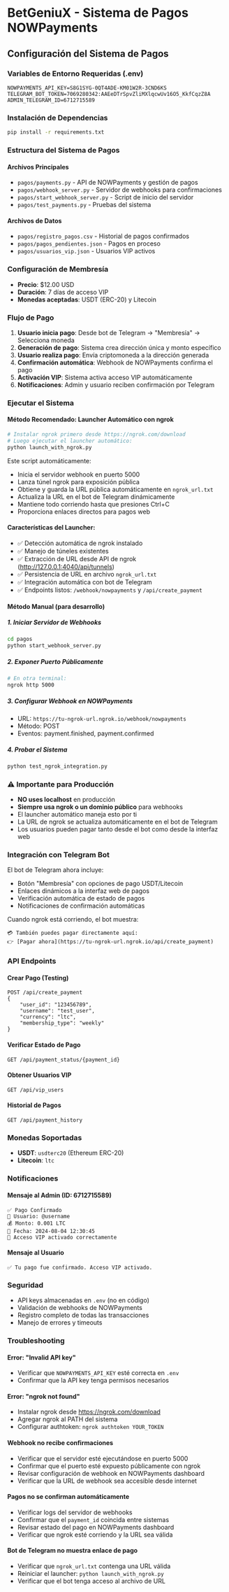 # BetGeniuX - Sistema de Pagos NOWPayments

## Configuración del Sistema de Pagos

### Variables de Entorno Requeridas (.env)
```
NOWPAYMENTS_API_KEY=S8G1SYG-0QT4ADE-KM01W2R-3CND6KS
TELEGRAM_BOT_TOKEN=7069280342:AAEeDTrSpvZliMXlqcwUv16O5_KkfCqzZ8A
ADMIN_TELEGRAM_ID=6712715589
```

### Instalación de Dependencias
```bash
pip install -r requirements.txt
```

### Estructura del Sistema de Pagos

#### Archivos Principales
- `pagos/payments.py` - API de NOWPayments y gestión de pagos
- `pagos/webhook_server.py` - Servidor de webhooks para confirmaciones
- `pagos/start_webhook_server.py` - Script de inicio del servidor
- `pagos/test_payments.py` - Pruebas del sistema

#### Archivos de Datos
- `pagos/registro_pagos.csv` - Historial de pagos confirmados
- `pagos/pagos_pendientes.json` - Pagos en proceso
- `pagos/usuarios_vip.json` - Usuarios VIP activos

### Configuración de Membresía
- **Precio**: $12.00 USD
- **Duración**: 7 días de acceso VIP
- **Monedas aceptadas**: USDT (ERC-20) y Litecoin

### Flujo de Pago

1. **Usuario inicia pago**: Desde bot de Telegram → "Membresía" → Selecciona moneda
2. **Generación de pago**: Sistema crea dirección única y monto específico
3. **Usuario realiza pago**: Envía criptomoneda a la dirección generada
4. **Confirmación automática**: Webhook de NOWPayments confirma el pago
5. **Activación VIP**: Sistema activa acceso VIP automáticamente
6. **Notificaciones**: Admin y usuario reciben confirmación por Telegram

### Ejecutar el Sistema

#### Método Recomendado: Launcher Automático con ngrok
```bash
# Instalar ngrok primero desde https://ngrok.com/download
# Luego ejecutar el launcher automático:
python launch_with_ngrok.py
```

Este script automáticamente:
- Inicia el servidor webhook en puerto 5000
- Lanza túnel ngrok para exposición pública
- Obtiene y guarda la URL pública automáticamente en `ngrok_url.txt`
- Actualiza la URL en el bot de Telegram dinámicamente
- Mantiene todo corriendo hasta que presiones Ctrl+C
- Proporciona enlaces directos para pagos web

#### Características del Launcher:
- ✅ Detección automática de ngrok instalado
- ✅ Manejo de túneles existentes
- ✅ Extracción de URL desde API de ngrok (http://127.0.0.1:4040/api/tunnels)
- ✅ Persistencia de URL en archivo `ngrok_url.txt`
- ✅ Integración automática con bot de Telegram
- ✅ Endpoints listos: `/webhook/nowpayments` y `/api/create_payment`

#### Método Manual (para desarrollo)

##### 1. Iniciar Servidor de Webhooks
```bash
cd pagos
python start_webhook_server.py
```

##### 2. Exponer Puerto Públicamente
```bash
# En otra terminal:
ngrok http 5000
```

##### 3. Configurar Webhook en NOWPayments
- URL: `https://tu-ngrok-url.ngrok.io/webhook/nowpayments`
- Método: POST
- Eventos: payment.finished, payment.confirmed

##### 4. Probar el Sistema
```bash
python test_ngrok_integration.py
```

### ⚠️ Importante para Producción
- **NO uses localhost** en producción
- **Siempre usa ngrok o un dominio público** para webhooks
- El launcher automático maneja esto por ti
- La URL de ngrok se actualiza automáticamente en el bot de Telegram
- Los usuarios pueden pagar tanto desde el bot como desde la interfaz web

### Integración con Telegram Bot
El bot de Telegram ahora incluye:
- Botón "Membresía" con opciones de pago USDT/Litecoin
- Enlaces dinámicos a la interfaz web de pagos
- Verificación automática de estado de pagos
- Notificaciones de confirmación automáticas

Cuando ngrok está corriendo, el bot muestra:
```
💳 También puedes pagar directamente aquí:
👉 [Pagar ahora](https://tu-ngrok-url.ngrok.io/api/create_payment)
```

### API Endpoints

#### Crear Pago (Testing)
```
POST /api/create_payment
{
    "user_id": "123456789",
    "username": "test_user",
    "currency": "ltc",
    "membership_type": "weekly"
}
```

#### Verificar Estado de Pago
```
GET /api/payment_status/{payment_id}
```

#### Obtener Usuarios VIP
```
GET /api/vip_users
```

#### Historial de Pagos
```
GET /api/payment_history
```

### Monedas Soportadas
- **USDT**: `usdterc20` (Ethereum ERC-20)
- **Litecoin**: `ltc`

### Notificaciones

#### Mensaje al Admin (ID: 6712715589)
```
✅ Pago Confirmado
👤 Usuario: @username
💰 Monto: 0.001 LTC
📆 Fecha: 2024-08-04 12:30:45
🔐 Acceso VIP activado correctamente
```

#### Mensaje al Usuario
```
✅ Tu pago fue confirmado. Acceso VIP activado.
```

### Seguridad
- API keys almacenadas en `.env` (no en código)
- Validación de webhooks de NOWPayments
- Registro completo de todas las transacciones
- Manejo de errores y timeouts

### Troubleshooting

#### Error: "Invalid API key"
- Verificar que `NOWPAYMENTS_API_KEY` esté correcta en `.env`
- Confirmar que la API key tenga permisos necesarios

#### Error: "ngrok not found"
- Instalar ngrok desde https://ngrok.com/download
- Agregar ngrok al PATH del sistema
- Configurar authtoken: `ngrok authtoken YOUR_TOKEN`

#### Webhook no recibe confirmaciones
- Verificar que el servidor esté ejecutándose en puerto 5000
- Confirmar que el puerto esté expuesto públicamente con ngrok
- Revisar configuración de webhook en NOWPayments dashboard
- Verificar que la URL de webhook sea accesible desde internet

#### Pagos no se confirman automáticamente
- Verificar logs del servidor de webhooks
- Confirmar que el `payment_id` coincida entre sistemas
- Revisar estado del pago en NOWPayments dashboard
- Verificar que ngrok esté corriendo y la URL sea válida

#### Bot de Telegram no muestra enlace de pago
- Verificar que `ngrok_url.txt` contenga una URL válida
- Reiniciar el launcher: `python launch_with_ngrok.py`
- Verificar que el bot tenga acceso al archivo de URL
